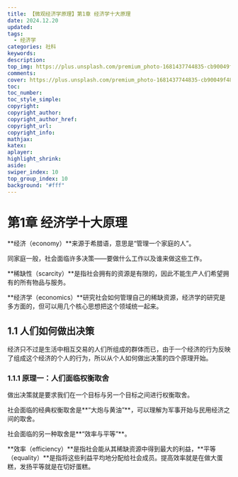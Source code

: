 ```yaml
---
title: 【微观经济学原理】第1章 经济学十大原理
date: 2024.12.20
updated:
tags:
  - 经济学
categories: 社科
keywords:
description:
top_img: https://plus.unsplash.com/premium_photo-1681437744835-cb90049f4898?q=80&w=2670&auto=format&fit=crop&ixlib=rb-4.0.3&ixid=M3wxMjA3fDB8MHxwaG90by1wYWdlfHx8fGVufDB8fHx8fA%3D%3D
comments:
cover: https://plus.unsplash.com/premium_photo-1681437744835-cb90049f4898?q=80&w=2670&auto=format&fit=crop&ixlib=rb-4.0.3&ixid=M3wxMjA3fDB8MHxwaG90by1wYWdlfHx8fGVufDB8fHx8fA%3D%3D
toc:
toc_number:
toc_style_simple:
copyright:
copyright_author:
copyright_author_href:
copyright_url:
copyright_info:
mathjax:
katex:
aplayer:
highlight_shrink:
aside:
swiper_index: 10
top_group_index: 10
background: "#fff"
---
```


# 第1章 经济学十大原理

**经济（economy）**来源于希腊语，意思是“管理一个家庭的人”。

同家庭一般，社会面临许多决策——要做什么工作以及谁来做这些工作。

**稀缺性（scarcity）**是指社会拥有的资源是有限的，因此不能生产人们希望拥有的所有物品与服务。

**经济学（economics）**研究社会如何管理自己的稀缺资源，经济学的研究是多方面的，但可以用几个核心思想把这个领域统一起来。

## 1.1 人们如何做出决策

经济只不过是生活中相互交易的人们所组成的群体而已，由于一个经济的行为反映了组成这个经济的个人的行为，所以从个人如何做出决策的四个原理开始。

### 1.1.1 原理一：人们面临权衡取舍

做出决策就是要求我们在一个目标与另一个目标之间进行权衡取舍。

社会面临的经典权衡取舍是**“大炮与黄油”**，可以理解为军事开始与民用经济之间的取舍。

社会面临的另一种取舍是**“效率与平等”**。

**效率（efficiency）**是指社会能从其稀缺资源中得到最大的利益，**平等（equality）**是指将这些利益平均地分配给社会成员。提高效率就是在做大蛋糕，发扬平等就是在切好蛋糕。

